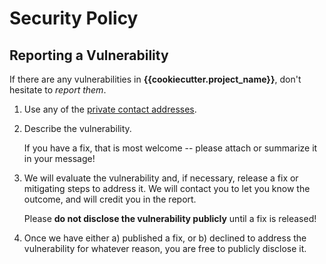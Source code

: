 # Security Policy

## Reporting a Vulnerability

If there are any vulnerabilities in **{{cookiecutter.project_name}}**, don't hesitate to _report them_.

1. Use any of the [private contact addresses](https://github.com/{{cookiecutter.github_username}}/{{cookiecutter.repo_slug}}#support).
2. Describe the vulnerability.

   If you have a fix, that is most welcome -- please attach or summarize it in your message!

3. We will evaluate the vulnerability and, if necessary, release a fix or mitigating steps to address it. We will contact you to let you know the outcome, and will credit you in the report.

   Please **do not disclose the vulnerability publicly** until a fix is released!

4. Once we have either a) published a fix, or b) declined to address the vulnerability for whatever reason, you are free to publicly disclose it.
